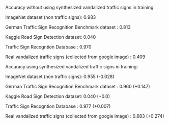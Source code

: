 Accuracy without using synthesized vandalized traffic signs in training:

ImageNet dataset (non traffic signs): 0.983

German Traffic Sign Recognition Benchmark dataset : 0.813

Kaggle Road Sign Detection dataset: 0.040

Traffic Sign Recogntion Database : 0.970

Real vandalized traffic signs (collected from google image) : 0.409



Accuracy using synthesized vandalized traffic signs in training:

ImageNet dataset (non traffic signs): 0.955 (-0.028)

German Traffic Sign Recognition Benchmark dataset : 0.960 (+0.147)

Kaggle Road Sign Detection dataset: 0.040 (+0.0)

Traffic Sign Recogntion Database : 0.977 (+0.007)

Real vandalized traffic signs (collected from google image) : 0.683 (+0.274)
